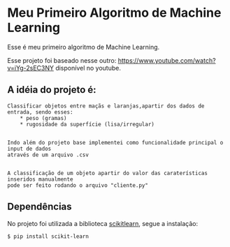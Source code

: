 # Meu Primeiro Algoritmo de Machine Learning

Esse é meu primeiro algoritmo de Machine Learning.
&nbsp;

Esse projeto foi baseado nesse outro: <https://www.youtube.com/watch?v=iYg-2sEC3NY> disponível no youtube.

## A idéia do projeto é:

    Classificar objetos entre maçãs e laranjas,apartir dos dados de entrada, sendo esses:
        * peso (gramas)
        * rugosidade da superfície (lisa/irregular)


    Indo além do projeto base implementei como funcionalidade principal o input de dados 
    através de um arquivo .csv


    A classificação de um objeto apartir do valor das caraterísticas inseridos manualmente 
    pode ser feito rodando o arquivo "cliente.py"

## Dependências

No projeto foi utilizada a biblioteca [scikitlearn](https://scikit-learn.org/stable/), segue a instalação:

~~~bash
$ pip install scikit-learn
~~~
